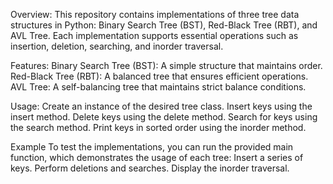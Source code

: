 Overview:
This repository contains implementations of three tree data structures in Python: Binary Search Tree (BST), Red-Black Tree (RBT), and AVL Tree. Each implementation supports essential operations such as insertion, deletion, searching, and inorder traversal.

Features:
Binary Search Tree (BST): A simple structure that maintains order.
Red-Black Tree (RBT): A balanced tree that ensures efficient operations.
AVL Tree: A self-balancing tree that maintains strict balance conditions.

Usage:
Create an instance of the desired tree class.
Insert keys using the insert method.
Delete keys using the delete method.
Search for keys using the search method.
Print keys in sorted order using the inorder method.

Example
To test the implementations, you can run the provided main function, which demonstrates the usage of each tree:
Insert a series of keys.
Perform deletions and searches.
Display the inorder traversal.